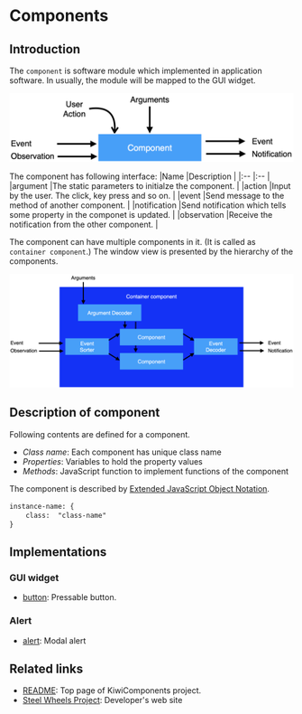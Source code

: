 # Components
## Introduction
The `component` is software module which implemented in application software. In usually, the module will be mapped to the GUI widget.

![Single Compolent](./Images/single-component.png)

The component has following interface:
|Name       |Description                                    |
|:--        |:--                                            |
|argument   |The static parameters to initialze the component.      |
|action     |Input by the user. The click, key press and so on. |
|event      |Send message to the method of another component. |
|notification   |Send notification which tells some property in the componet is updated. |
|observation    |Receive the notification from the other component. |

The component can have multiple components in it.
(It is called as `container component`.)
The window view is presented by the hierarchy of the components.

![Container Compolent](./Images/container-component.png)

## Description of component
Following contents are defined for a component.
* _Class name_: Each component has unique class name
* _Properties_: Variables to hold the property values
* _Methods_: JavaScript function to implement functions of the component

The component is described by [Extended JavaScript Object Notation](https://github.com/steelwheels/KiwiScript/blob/master/KiwiLibrary/Document/Data/object-notation.md).
````
instance-name: {
    class:  "class-name"
}
````

## Implementations
### GUI widget
* [button](Components/button.md): Pressable button.
### Alert
* [alert](Components/alert.md): Modal alert

## Related links
* [README](https://github.com/steelwheels/KiwiCompnents): Top page of KiwiComponents project.
* [Steel Wheels Project](https://steelwheels.github.io): Developer's web site
